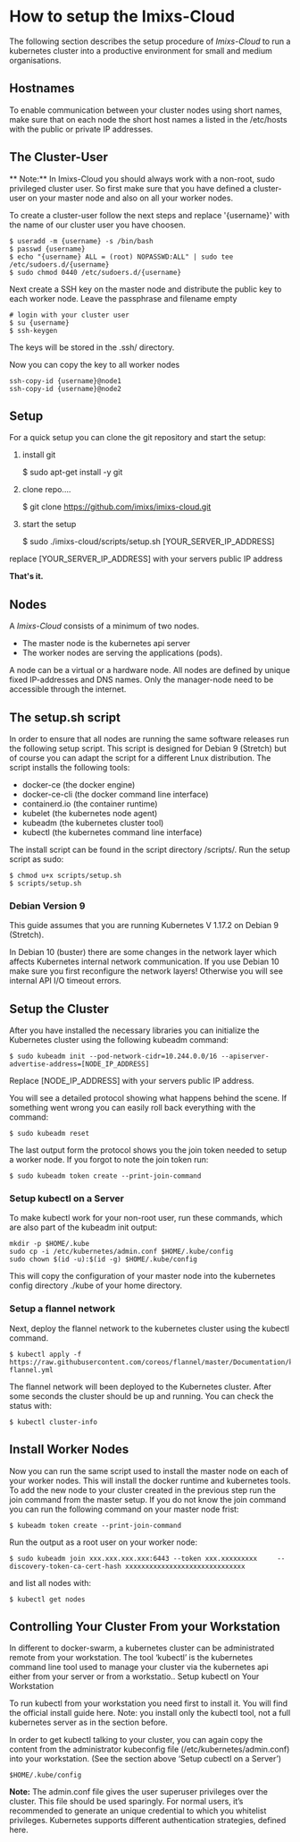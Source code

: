 # How to setup the Imixs-Cloud

The following section describes the setup procedure of _Imixs-Cloud_ to run a kubernetes cluster into a productive environment for small and medium organisations.

## Hostnames

To enable communication between your cluster nodes using short names, make sure that on each node the short host names a listed in the /etc/hosts with the public or private IP addresses.



## The Cluster-User

** Note:**
In Imixs-Cloud you should always work with a non-root, sudo privileged cluster user. So first make sure that you have defined a cluster-user on your master node and also on all your worker nodes. 

To create a cluster-user follow the next steps and replace '{username}' with the name of our cluster user you have choosen. 

	$ useradd -m {username} -s /bin/bash
	$ passwd {username}
	$ echo "{username} ALL = (root) NOPASSWD:ALL" | sudo tee /etc/sudoers.d/{username}
	$ sudo chmod 0440 /etc/sudoers.d/{username}

Next create a SSH key on the master node and distribute the public key to each worker node. Leave the passphrase and filename empty  

	# login with your cluster user
	$ su {username}
	$ ssh-keygen

The keys will be stored in the .ssh/ directory. 

Now you can copy the key to all worker nodes

	ssh-copy-id {username}@node1
	ssh-copy-id {username}@node2

 
## Setup 
 
For a quick setup you can clone the git repository and start the setup:

1) install git 

	$ sudo apt-get install -y git

2) clone repo....

	$ git clone https://github.com/imixs/imixs-cloud.git

3) start the setup

	$ sudo ./imixs-cloud/scripts/setup.sh [YOUR_SERVER_IP_ADDRESS]

replace [YOUR\_SERVER\_IP\_ADDRESS] with your servers public IP address

**That's it.** 

## Nodes

A _Imixs-Cloud_ consists of a minimum of two nodes.

* The master node is the kubernetes api server
* The worker nodes are serving the applications (pods). 

A node can be a virtual or a hardware node. All nodes are defined by unique fixed IP-addresses and DNS names. Only the manager-node need to be accessible through the internet. 

## The setup.sh script

In order to ensure that all nodes are running the same software releases run the following setup script. This script is designed for Debian 9 (Stretch) but of course you can adapt the script for a different Lnux distribution. The script installs the following tools:

 - docker-ce (the docker engine)
 - docker-ce-cli (the docker command line interface)
 - containerd.io (the container runtime)
 - kubelet (the kubernetes node agent)
 - kubeadm (the kubernetes cluster tool)
 - kubectl (the kubernetes command line interface)


The install script can be found in the script directory /scripts/. Run the setup script as sudo:

	$ chmod u+x scripts/setup.sh
	$ scripts/setup.sh
	

### Debian Version 9

This guide assumes that you are running Kubernetes V 1.17.2 on Debian 9 (Stretch). 

In Debian 10 (buster) there are some changes in the network layer which affects Kubernetes internal network communication. If you use Debian 10 make sure you first reconfigure the network layers! Otherwise you will see internal API I/O timeout errors. 




## Setup the Cluster

After you have installed the necessary libraries you can initialize the Kubernetes cluster using the following kubeadm command:

	$ sudo kubeadm init --pod-network-cidr=10.244.0.0/16 --apiserver-advertise-address=[NODE_IP_ADDRESS]

Replace [NODE\_IP\_ADDRESS] with your servers public IP address.

You will see a detailed protocol showing what happens behind the scene. If something went wrong you can easily roll back everything with the command:

	$ sudo kubeadm reset

The last output form the protocol shows you the join token needed to setup a worker node. If you forgot to note the join token run:

	$ sudo kubeadm token create --print-join-command

### Setup kubectl on a Server

To make kubectl work for your non-root user, run these commands, which are also part of the kubeadm init output:

	mkdir -p $HOME/.kube
	sudo cp -i /etc/kubernetes/admin.conf $HOME/.kube/config
	sudo chown $(id -u):$(id -g) $HOME/.kube/config

This will copy the configuration of your master node into the kubernetes config directory ./kube of your home directory.


### Setup a flannel network

Next, deploy the flannel network to the kubernetes cluster using the kubectl command.

	$ kubectl apply -f https://raw.githubusercontent.com/coreos/flannel/master/Documentation/kube-flannel.yml

The flannel network will been deployed to the Kubernetes cluster. After some seconds the cluster should be up and running. You can check the status with:

	$ kubectl cluster-info



## Install Worker Nodes

Now you can run the same script used to install the master node on each of your worker nodes. This will install the docker runtime and kubernetes tools. To add the new node to your cluster created in the previous step run the join command from the master setup. If you do not know the join command you can run the following command on your master node frist:

	$ kubeadm token create --print-join-command

Run the output as a root user on your worker node:

	$ sudo kubeadm join xxx.xxx.xxx.xxx:6443 --token xxx.xxxxxxxxx     --discovery-token-ca-cert-hash xxxxxxxxxxxxxxxxxxxxxxxxxxxxxx

and list all nodes with:

	$ kubectl get nodes
	
## Controlling Your Cluster From your Workstation

In different to docker-swarm, a kubernetes cluster can be administrated remote from your workstation. The tool ‘kubectl’ is the kubernetes command line tool used to manage your cluster via the kubernetes api either from your server or from a workstatio..
Setup kubectl on Your Workstation

To run kubectl from your workstation you need first to install it. You will find the official install guide here. Note: you install only the kubectl tool, not a full kubernetes server as in the section before.

In order to get kubectl talking to your cluster, you can again copy the content from the administrator kubeconfig file (/etc/kubernetes/admin.conf) into your workstation. (See the section above ‘Setup cubectl on a Server’)

	$HOME/.kube/config 

**Note:** The admin.conf file gives the user superuser privileges over the cluster. This file should be used sparingly. For normal users, it’s recommended to generate an unique credential to which you whitelist privileges. Kubernetes supports different authentication strategies, defined here.























